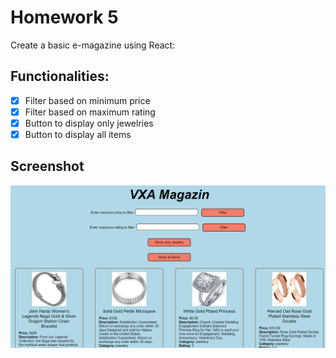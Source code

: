 # Homework 5

Create a basic e-magazine using React:

## Functionalities:

-   [x] Filter based on minimum price
-   [x] Filter based on maximum rating
-   [x] Button to display only jewelries
-   [x] Button to display all items

## Screenshot

![result](Capture.PNG)
